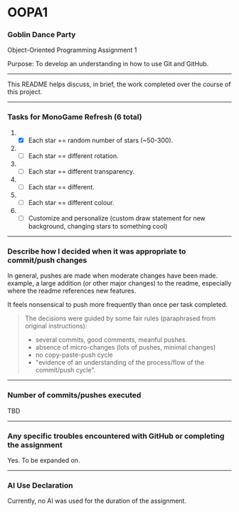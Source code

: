 # OOPA1
### Goblin Dance Party

Object-Oriented Programming Assignment 1

Purpose: To develop an understanding in how to use Git and GitHub.

---
This README helps discuss, in brief, the work completed over the course of this project.

---


### Tasks for MonoGame Refresh (6 total)
1. - [x] Each star == random number of stars (~50-300).
2. - [ ] Each star == different rotation.
3. - [ ] Each star == different transparency.
4. - [ ] Each star == different.
5. - [ ] Each star == different colour.
6. - [ ] Customize and personalize (custom draw statement for new background, changing stars to something cool)
---

### Describe how I decided when it was appropriate to commit/push changes

In general, pushes are made when moderate changes have been made. example, a large addition (or other major changes) to the readme, especially where the readme references new features.

It feels nonsensical to push more frequently than once per task completed.

>The decisions were guided by some fair rules (paraphrased from original instructions):
> - several commits, good comments, meanful pushes.
> - absence of micro-changes (lots of pushes, minimal changes)
> - no copy-paste-push cycle
> - "evidence of an understanding of the process/flow of the commit/push cycle".


---
### Number of commits/pushes executed
TBD

---
### Any specific troubles encountered with GitHub or completing the assignment
Yes. To be expanded on.

---
### AI Use Declaration
Currently, no AI was used for the duration of the assignment.